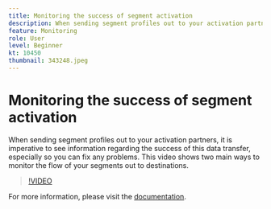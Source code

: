 ```yaml
---
title: Monitoring the success of segment activation
description: When sending segment profiles out to your activation partners, it is imperative to see information regarding the success of this data transfer, especially so y… (Descriptions should be between 60 and 160 characters)
feature: Monitoring
role: User
level: Beginner
kt: 10450
thumbnail: 343248.jpeg
---
```


# Monitoring the success of segment activation

When sending segment profiles out to your activation partners, it is imperative to see information regarding the success of this data transfer, especially so you can fix any problems. This video shows two main ways to monitor the flow of your segments out to destinations.

>[!VIDEO](https://video.tv.adobe.com/v/343248/?quality=12&learn=on)

For more information, please visit the [documentation](https://experienceleague.adobe.com/docs/experience-platform/dataflows/ui/monitor-segments.html?lang=en).
